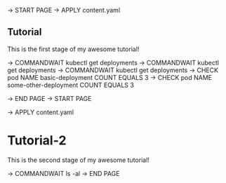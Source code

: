 -> START PAGE
-> APPLY content.yaml

## Tutorial

This is the first stage of my awesome tutorial!

-> COMMANDWAIT kubectl get deployments
-> COMMANDWAIT kubectl get deployments
-> COMMANDWAIT kubectl get deployments
-> CHECK pod NAME basic-deployment COUNT EQUALS 3 
-> CHECK pod NAME some-other-deployment COUNT EQUALS 3

-> END PAGE
-> START PAGE

-> APPLY content.yaml

# Tutorial-2

This is the second stage of my awesome tutorial!

-> COMMANDWAIT ls -al
-> END PAGE
